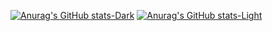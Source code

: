 [![Anurag's GitHub stats-Dark](https://github-readme-stats.vercel.app/api?username=cymophic&show_icons=true&theme=dark#gh-dark-mode-only)](https://github.com/cymophic/github-readme-stats#gh-dark-mode-only)
[![Anurag's GitHub stats-Light](https://github-readme-stats.vercel.app/api?username=cymophic&show_icons=true&theme=default#gh-light-mode-only)](https://github.com/cymophic/github-readme-stats#gh-light-mode-only)
